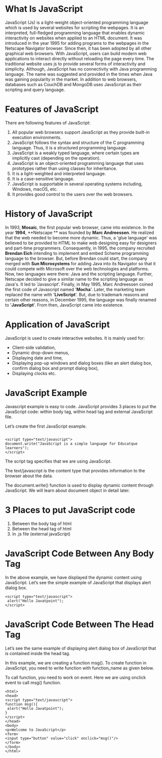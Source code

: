 # What Is JavaScript
JavaScript (Js) is a light-weight object-oriented programming language which is used by several websites for scripting the webpages. It is an interpreted, full-fledged programming language that enables dynamic interactivity on websites when applied to an HTML document. It was introduced in the year 1995 for adding programs to the webpages in the Netscape Navigator browser. Since then, it has been adopted by all other graphical web browsers. With JavaScript, users can build modern web applications to interact directly without reloading the page every time. The traditional website uses js to provide several forms of interactivity and simplicity.
Although, JavaScript has no connectivity with Java programming language. The name was suggested and provided in the times when Java was gaining popularity in the market. In addition to web browsers, databases such as CouchDB and MongoDB uses JavaScript as their scripting and query language.

# Features of JavaScript
There are following features of JavaScript:

1. All popular web browsers support JavaScript as they provide built-in execution environments.
2. JavaScript follows the syntax and structure of the C programming language. Thus, it is a structured programming language.
3. JavaScript is a weakly typed language, where certain types are implicitly cast (depending on the operation).
4. JavaScript is an object-oriented programming language that uses prototypes rather than using classes for inheritance.
5. It is a light-weighted and interpreted language.
6. It is a case-sensitive language.
7. JavaScript is supportable in several operating systems including, Windows, macOS, etc.
8. It provides good control to the users over the web browsers.

# History of JavaScript
In 1993, **Mosaic**, the first popular web browser, came into existence. In the year **1994**, **Netscape ** was founded by **Marc Andreessen**. He realized that the web needed to become more dynamic. Thus, a 'glue language' was believed to be provided to HTML to make web designing easy for designers and part-time programmers. Consequently, in 1995, the company recruited **Brendan Eich** intending to implement and embed Scheme programming language to the browser. But, before Brendan could start, the company merged with **Sun Microsystems** for adding Java into its Navigator so that it could compete with Microsoft over the web technologies and platforms. Now, two languages were there: Java and the scripting language. Further, Netscape decided to give a similar name to the scripting language as Java's. It led to 'Javascript'. Finally, in May 1995, Marc Andreessen coined the first code of Javascript named '**Mocha**'. Later, the marketing team replaced the name with '**LiveScript**'. But, due to trademark reasons and certain other reasons, in December 1995, the language was finally renamed to '**JavaScript**'. From then, JavaScript came into existence.

# Application of JavaScript
JavaScript is used to create interactive websites. It is mainly used for:

- Client-side validation,
- Dynamic drop-down menus,
- Displaying date and time,
- Displaying pop-up windows and dialog boxes (like an alert dialog box, confirm dialog box and prompt dialog box),
- Displaying clocks etc.

# JavaScript Example
Javascript example is easy to code. JavaScript provides 3 places to put the JavaScript code: within body tag, within head tag and external JavaScript file.

Let’s create the first JavaScript example.

```

<script type="text/javascript">  
document.write("JavaScript is a simple language for Educatque learners");  
</script>  

```
The script tag specifies that we are using JavaScript.

The text/javascript is the content type that provides information to the browser about the data.

The document.write() function is used to display dynamic content through JavaScript. We will learn about document object in detail later.

# 3 Places to put JavaScript code


1. Between the body tag of html
2. Between the head tag of html
3. In .js file (external javaScript)

# JavaScript Code Between Any Body Tag
In the above example, we have displayed the dynamic content using JavaScript. Let’s see the simple example of JavaScript that displays alert dialog box.

```
<script type="text/javascript">  
 alert("Hello Javatpoint");  
</script>  
```

# JavaScript Code Between The Head Tag
Let’s see the same example of displaying alert dialog box of JavaScript that is contained inside the head tag.

In this example, we are creating a function msg(). To create function in JavaScript, you need to write function with function_name as given below.

To call function, you need to work on event. Here we are using onclick event to call msg() function.

```
<html>  
<head>  
<script type="text/javascript">  
function msg(){  
 alert("Hello Javatpoint");  
}  
</script>  
</head>  
<body>  
<p>Welcome to JavaScript</p>  
<form>  
<input type="button" value="click" onclick="msg()"/>  
</form>  
</body>  
</html>  

```
